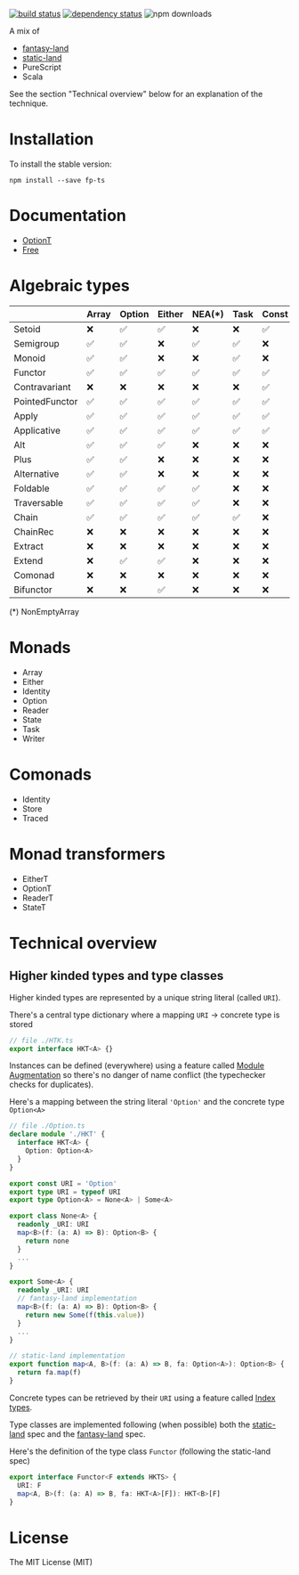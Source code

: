 [![build status](https://img.shields.io/travis/gcanti/fp-ts/master.svg?style=flat-square)](https://travis-ci.org/gcanti/fp-ts)
[![dependency status](https://img.shields.io/david/gcanti/fp-ts.svg?style=flat-square)](https://david-dm.org/gcanti/fp-ts)
![npm downloads](https://img.shields.io/npm/dm/fp-ts.svg)

A mix of

- [fantasy-land](https://github.com/fantasyland/fantasy-land)
- [static-land](https://github.com/rpominov/static-land)
- PureScript
- Scala

See the section "Technical overview" below for an explanation of the technique.

# Installation

To install the stable version:

```
npm install --save fp-ts
```

# Documentation

- [OptionT](docs/OptionT.md)
- [Free](docs/Free.md)

# Algebraic types

|     | Array | Option | Either | NEA(*) | Task | Const | Identity | Validation |
| --- | --- | --- | --- | --- | --- | --- | --- | --- |
| Setoid          | ❌ | ✅ | ✅ | ❌ | ❌ | ✅ | ✅ | ❌ |
| Semigroup       | ✅ | ✅ | ❌ | ✅ | ✅ | ❌ | ❌ | ❌ |
| Monoid          | ✅ | ✅ | ❌ | ❌ | ✅ | ❌ | ❌ | ❌ |
| Functor         | ✅ | ✅ | ✅ | ✅ | ✅ | ✅ | ✅ | ✅ |
| Contravariant   | ❌ | ❌ | ❌ | ❌ | ❌ | ✅ | ❌ | ❌ |
| PointedFunctor  | ✅ | ✅ | ✅ | ✅ | ✅ | ✅ | ✅ | ✅ |
| Apply           | ✅ | ✅ | ✅ | ✅ | ✅ | ✅ | ✅ | ✅ |
| Applicative     | ✅ | ✅ | ✅ | ✅ | ✅ | ✅ | ✅ | ✅ |
| Alt             | ✅ | ✅ | ✅ | ❌ | ❌ | ❌ | ❌ | ✅ |
| Plus            | ✅ | ✅ | ❌ | ❌ | ❌ | ❌ | ❌ | ❌ |
| Alternative     | ✅ | ✅ | ❌ | ❌ | ❌ | ❌ | ❌ | ❌ |
| Foldable        | ✅ | ✅ | ✅ | ✅ | ❌ | ❌ | ✅ | ✅ |
| Traversable     | ✅ | ✅ | ✅ | ✅ | ❌ | ❌ | ✅ | ✅ |
| Chain           | ✅ | ✅ | ✅ | ✅ | ✅ | ❌ | ✅ | ❌ |
| ChainRec        | ❌ | ❌ | ❌ | ❌ | ❌ | ❌ | ❌ | ❌ |
| Extract         | ❌ | ❌ | ❌ | ❌ | ❌ | ❌ | ✅ | ❌ |
| Extend          | ❌ | ✅ | ✅ | ❌ | ❌ | ❌ | ✅ | ❌ |
| Comonad         | ❌ | ❌ | ❌ | ❌ | ❌ | ❌ | ✅ | ❌ |
| Bifunctor       | ❌ | ❌ | ✅ | ❌ | ❌ | ❌ | ❌ | ❌ |

(*) NonEmptyArray

# Monads

- Array
- Either
- Identity
- Option
- Reader
- State
- Task
- Writer

# Comonads

- Identity
- Store
- Traced

# Monad transformers

- EitherT
- OptionT
- ReaderT
- StateT

# Technical overview

## Higher kinded types and type classes

Higher kinded types are represented by a unique string literal (called `URI`).

There's a central type dictionary where a mapping `URI` -> concrete type is stored

```ts
// file ./HTK.ts
export interface HKT<A> {}
```

Instances can be defined (everywhere) using a feature called [Module Augmentation](https://www.typescriptlang.org/docs/handbook/declaration-merging.html) so there's no danger of name conflict (the typechecker checks for duplicates).

Here's a mapping between the string literal `'Option'` and the concrete type `Option<A>`

```ts
// file ./Option.ts
declare module './HKT' {
  interface HKT<A> {
    Option: Option<A>
  }
}

export const URI = 'Option'
export type URI = typeof URI
export type Option<A> = None<A> | Some<A>

export class None<A> {
  readonly _URI: URI
  map<B>(f: (a: A) => B): Option<B> {
    return none
  }
  ...
}

export Some<A> {
  readonly _URI: URI
  // fantasy-land implementation
  map<B>(f: (a: A) => B): Option<B> {
    return new Some(f(this.value))
  }
  ...
}

// static-land implementation
export function map<A, B>(f: (a: A) => B, fa: Option<A>): Option<B> {
  return fa.map(f)
}
```

Concrete types can be retrieved by their `URI` using a feature called [Index types](https://www.typescriptlang.org/docs/handbook/advanced-types.html).

Type classes are implemented following (when possible) both the [static-land](https://github.com/rpominov/static-land) spec and the [fantasy-land](https://github.com/fantasyland/fantasy-land) spec.

 Here's the definition of the type class `Functor` (following the static-land spec)

```ts
export interface Functor<F extends HKTS> {
  URI: F
  map<A, B>(f: (a: A) => B, fa: HKT<A>[F]): HKT<B>[F]
}
```

# License

The MIT License (MIT)
